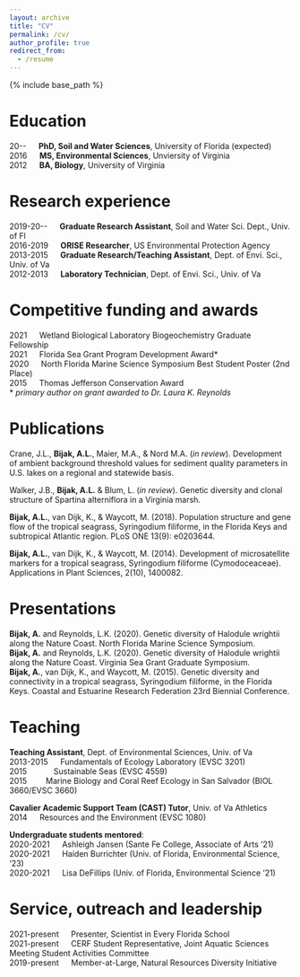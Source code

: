 ```yaml
---
layout: archive
title: "CV"
permalink: /cv/
author_profile: true
redirect_from:
  - /resume
---
```


{% include base_path %}

Education
======
20-- &emsp; **PhD, Soil and Water Sciences**, University of Florida (expected)  
2016 &emsp; **MS, Environmental Sciences**, Unviersity of Virginia  
2012 &emsp; **BA, Biology**, University of Virginia  

Research experience
======
2019-20-- &emsp; **Graduate Research Assistant**, Soil and Water Sci. Dept., Univ. of Fl  
2016-2019 &emsp; **ORISE Researcher**, US Environmental Protection Agency  
2013-2015 &emsp; **Graduate Research/Teaching Assistant**, Dept. of Envi. Sci., Univ. of Va  
2012-2013 &emsp; **Laboratory Technician**, Dept. of Envi. Sci., Univ. of Va    
  
Competitive funding and awards
======
2021 &emsp; Wetland Biological Laboratory Biogeochemistry Graduate Fellowship  
2021 &emsp; Florida Sea Grant Program Development Award\*  
2020 &emsp; North Florida Marine Science Symposium Best Student Poster (2nd Place)  
2015 &emsp; Thomas Jefferson Conservation Award  
\* *primary author on grant awarded to Dr. Laura K. Reynolds*  

Publications
======
Crane, J.L., **Bijak, A.L.**, Maier, M.A., & Nord M.A. (*in review*). Development of ambient background threshold values for sediment quality parameters in U.S. lakes on a regional and statewide basis.  

Walker, J.B., **Bijak, A.L.** & Blum, L. (*in review*). Genetic diversity and clonal structure of Spartina alterniflora in a Virginia marsh.  

**Bijak, A.L.**, van Dijk, K., & Waycott, M. (2018). Population structure and gene flow of the tropical seagrass, Syringodium filiforme, in the Florida Keys and subtropical Atlantic region. PLoS ONE 13(9): e0203644.  

**Bijak, A.L.**, van Dijk, K., & Waycott, M. (2014). Development of microsatellite markers for a tropical seagrass, Syringodium filiforme (Cymodoceaceae). Applications in Plant Sciences, 2(10), 1400082.  
  
Presentations
======
**Bijak, A.** and Reynolds, L.K. (2020). Genetic diversity of Halodule wrightii along the Nature Coast. North Florida Marine Science Symposium.  
**Bijak, A.** and Reynolds, L.K. (2020). Genetic diversity of Halodule wrightii along the Nature Coast. Virginia Sea Grant Graduate Symposium.  
**Bijak, A.**, van Dijk, K., and Waycott, M. (2015). Genetic diversity and connectivity in a tropical seagrass, Syringodium filiforme, in the Florida Keys. Coastal and Estuarine Research Federation 23rd Biennial Conference.  

Teaching
======
**Teaching Assistant**, Dept. of Environmental Sciences, Univ. of Va  
2013-2015 &emsp; Fundamentals of Ecology Laboratory (EVSC 3201)  
2015 &emsp;&emsp; &nbsp;&nbsp; Sustainable Seas (EVSC 4559)  
2015 &emsp; &nbsp;&nbsp; Marine Biology and Coral Reef Ecology in San Salvador (BIOL 3660/EVSC 3660)  

**Cavalier Academic Support Team (CAST) Tutor**, Univ. of Va Athletics  
2014 &emsp; Resources and the Environment (EVSC 1080)  

**Undergraduate students mentored**:  
2020-2021 &emsp; Ashleigh Jansen (Sante Fe College, Associate of Arts ’21)  
2020-2021	&emsp; Haiden Burrichter (Univ. of Florida, Environmental Science, ‘23)  
2020-2021	&emsp; Lisa DeFillips (Univ. of Florida, Environmental Science ’21)   

Service, outreach and leadership
======
2021-present &emsp; Presenter, Scientist in Every Florida School  
2021-present &emsp; CERF Student Representative, Joint Aquatic Sciences Meeting Student Activities Committee  
2019-present &emsp; Member-at-Large, Natural Resources Diversity Initiative  
